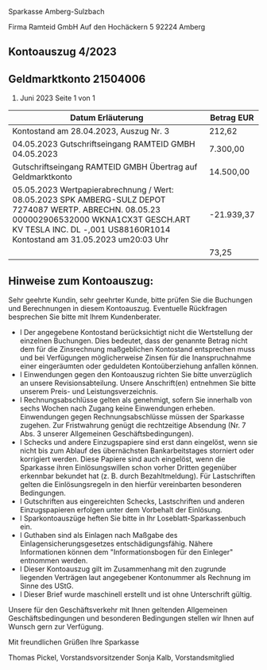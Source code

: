 Sparkasse Amberg-Sulzbach

<!-- image -->

Firma Ramteid GmbH Auf den Hochäckern 5 92224 Amberg

## Kontoauszug 4/2023

## Geldmarktkonto 21504006

1. Juni 2023 Seite 1 von 1

| Datum Erläuterung                                                                                                                                                                                                      | Betrag EUR   |
|------------------------------------------------------------------------------------------------------------------------------------------------------------------------------------------------------------------------|--------------|
| Kontostand am 28.04.2023, Auszug Nr. 3                                                                                                                                                                                 | 212,62       |
| 04.05.2023 Gutschriftseingang RAMTEID GMBH 04.05.2023                                                                                                                                                                  | 7.300,00     |
| Gutschriftseingang RAMTEID GMBH Übertrag auf Geldmarktkonto                                                                                                                                                            | 14.500,00    |
| 05.05.2023 Wertpapierabrechnung / Wert: 08.05.2023 SPK AMBERG-SULZ DEPOT 7274087 WERTP. ABRECHN. 08.05.23 000002906532000 WKNA1CX3T GESCH.ART KV TESLA INC. DL -,001 US88160R1014 Kontostand am 31.05.2023 um20:03 Uhr | -21.939,37   |
|                                                                                                                                                                                                                        | 73,25        |

## Hinweise zum Kontoauszug:

Sehr geehrte Kundin, sehr geehrter Kunde, bitte prüfen Sie die Buchungen und Berechnungen in diesem Kontoauszug. Eventuelle Rückfragen besprechen Sie bitte mit Ihrem Kundenberater.

- l Der angegebene Kontostand berücksichtigt nicht die Wertstellung der einzelnen Buchungen. Dies bedeutet, dass der genannte Betrag nicht dem für die Zinsrechnung maßgeblichen Kontostand entsprechen muss und bei Verfügungen möglicherweise Zinsen für die Inanspruchnahme einer eingeräumten oder geduldeten Kontoüberziehung anfallen können.
- l Einwendungen gegen den Kontoauszug richten Sie bitte unverzüglich an unsere Revisionsabteilung. Unsere Anschrift(en) entnehmen Sie bitte unserem Preis- und Leistungsverzeichnis.
- l Rechnungsabschlüsse gelten als genehmigt, sofern Sie innerhalb von sechs Wochen nach Zugang keine Einwendungen erheben. Einwendungen gegen Rechnungsabschlüsse müssen der Sparkasse zugehen. Zur Fristwahrung genügt die rechtzeitige Absendung (Nr. 7 Abs. 3 unserer Allgemeinen Geschäftsbedingungen).
- l Schecks und andere Einzugspapiere sind erst dann eingelöst, wenn sie nicht bis zum Ablauf des übernächsten Bankarbeitstages storniert oder korrigiert werden. Diese Papiere sind auch eingelöst, wenn die Sparkasse ihren Einlösungswillen schon vorher Dritten gegenüber erkennbar bekundet hat (z. B. durch Bezahltmeldung). Für Lastschriften gelten die Einlösungsregeln in den hierfür vereinbarten besonderen Bedingungen.
- l Gutschriften aus eingereichten Schecks, Lastschriften und anderen Einzugspapieren erfolgen unter dem Vorbehalt der Einlösung.
- l Sparkontoauszüge heften Sie bitte in Ihr Loseblatt-Sparkassenbuch ein.
- l Guthaben sind als Einlagen nach Maßgabe des Einlagensicherungsgesetzes entschädigungsfähig. Nähere Informationen können dem "Informationsbogen für den Einleger" entnommen werden.
- l Dieser Kontoauszug gilt im Zusammenhang mit den zugrunde liegenden Verträgen laut angegebener Kontonummer als Rechnung im Sinne des UStG.
- l Dieser Brief wurde maschinell erstellt und ist ohne Unterschrift gültig.

Unsere für den Geschäftsverkehr mit Ihnen geltenden Allgemeinen Geschäftsbedingungen und besonderen Bedingungen stellen wir Ihnen auf Wunsch gern zur Verfügung.

Mit freundlichen Grüßen Ihre Sparkasse

Thomas Pickel, Vorstandsvorsitzender Sonja Kalb, Vorstandsmitglied